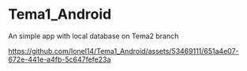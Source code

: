 # Tema1_Android
 
An simple app with local database on Tema2 branch 

https://github.com/Ionel14/Tema1_Android/assets/53469111/651a4e07-672e-441e-a4fb-5c647fefe23a
